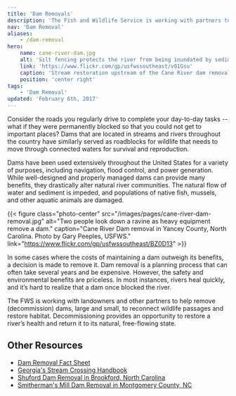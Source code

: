 ```yaml
---
title: 'Dam Removals'
description: 'The Fish and Wildlife Service is working with partners to help remove old/outdated dams, large and small, to reconnect wildlife passages and restore habitat.'
nav: 'Dam Removal'
aliases:
    - /dam-removal
hero:
    name: cane-river-dam.jpg
    alt: 'Silt fencing protects the river from being inundated by sediment from the construction site.'
    link: 'https://www.flickr.com/gp/usfwssoutheast/v01Gsu'
    caption: 'Stream restoration upstream of the Cane River dam removal site. Photo by Gary Peeples, USFWS.'
    position: 'center right'
tags:
    - 'Dam Removal'
updated: 'February 6th, 2017'
---
```


Consider the roads you regularly drive to complete your day-to-day tasks --what if they were permanently blocked so that you could not get to important places? Dams that are located in streams and rivers throughout the country have similarly served as roadblocks for wildlife that needs to move through connected waters for survival and reproduction.

Dams have been used extensively throughout the United States for a variety of purposes, including navigation, flood control, and power generation. While well-designed and properly managed dams can provide many benefits, they drastically alter natural river communities. The natural flow of water and sediment is impeded, and populations of native fish, mussels, and other aquatic animals are damaged.

{{< figure class="photo-center" src="/images/pages/cane-river-dam-removal.jpg" alt="Two people look down a ravine as heavy equipment remove a dam." caption="Cane River Dam removal in Yancey County, North Carolina. Photo by Gary Peeples, USFWS." link="https://www.flickr.com/gp/usfwssoutheast/BZ0D13" >}}

In some cases where the costs of maintaining a dam outweigh its benefits, a decision is made to remove it. Dam removal is a planning process that can often take several years and be expensive. However, the safety and environmental benefits are priceless. In most instances, rivers heal quickly, and it’s hard to realize that a dam once blocked the river.

The FWS is working with landowners and other partners to help remove (decommission) dams, large and small, to reconnect wildlife passages and restore habitat. Decommissioning provides an opportunity to restore a river’s health and return it to its natural, free-flowing state.

## Other Resources

- [Dam Removal Fact Sheet](/pdf/fact-sheet/dam-removal.pdf)
- [Georgia's Stream Crossing Handbook](/pdf/georgia-stream-crossing-handbook.pdf)
- [Shuford Dam Removal in Brookford, North Carolina](https://www.americanrivers.org/2016/08/shuford-dam-removal/)
- [Smitherman's Mill Dam Removal in Montgomery County, NC](http://www.piedmontconservation.org/smithermans)
